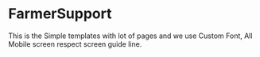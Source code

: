 # FarmerSupport
This is the Simple templates with lot of pages and we use Custom Font, All Mobile screen respect screen guide line.
